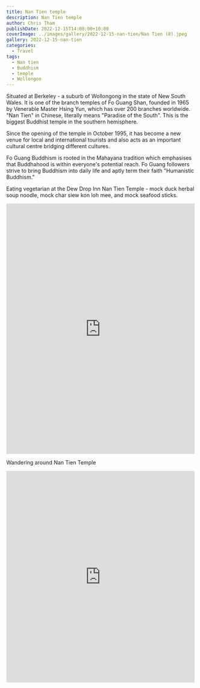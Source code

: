 ```yaml
---
title: Nan Tien temple
description: Nan Tien temple
author: Chris Tham
publishDate: 2022-12-15T14:00:00+10:00
coverImage: ../images/gallery/2022-12-15-nan-tien/Nan Tien (8).jpeg
gallery: 2022-12-15-nan-tien
categories:
  - Travel
tags:
  - Nan tien
  - Buddhism
  - temple
  - Wollongon
---
```


Situated at Berkeley - a suburb of Wollongong in the state of New South Wales. It is one of the branch temples of Fo Guang Shan, founded in 1965 by Venerable Master Hsing Yun, which has over 200 branches worldwide. "Nan Tien" in Chinese, literally means "Paradise of the South". This is the biggest Buddhist temple in the southern hemisphere.

Since the opening of the temple in October 1995, it has become a new venue for local and international tourists and also acts as an important cultural centre bridging different cultures.

Fo Guang Buddhism is rooted in the Mahayana tradition which emphasises that Buddhahood is within everyone's potential reach. Fo Guang followers strive to bring Buddhism into daily life and aptly term their faith "Humanistic Buddhism."

Eating vegetarian at the Dew Drop Inn Nan Tien Temple - mock duck herbal soup noodle, mock char siew kon loh mee, and mock seafood sticks.

<iframe src="https://www.facebook.com/plugins/post.php?href=https%3A%2F%2Fwww.facebook.com%2Fchris1.tham%2Fposts%2Fpfbid0UfQVU7Yb1G113nvvctK1JpRmouw5j1HHsuTFf1HerJuZQ8SV95CYMHnBzF8WmLDFl&show_text=true&width=500" width="500" height="665" style="border:none;overflow:hidden" scrolling="no" frameborder="0" allowfullscreen="true" allow="autoplay; clipboard-write; encrypted-media; picture-in-picture; web-share"></iframe>

Wandering around Nan Tien Temple

<iframe src="https://www.facebook.com/plugins/post.php?href=https%3A%2F%2Fwww.facebook.com%2Fchris1.tham%2Fposts%2Fpfbid0Pcir7jDV8t5Z7aiB6CjUauQHVjVmWtE4uDLxrJVerjByN7VyoRf3uGCxYhkNS16Ll&show_text=true&width=500" width="500" height="562" style="border:none;overflow:hidden" scrolling="no" frameborder="0" allowfullscreen="true" allow="autoplay; clipboard-write; encrypted-media; picture-in-picture; web-share"></iframe>
